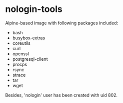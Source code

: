 # nologin-tools

Alpine-based image with following packages included:

* bash
* busybox-extras
* coreutils
* curl
* openssl
* postgresql-client
* procps
* rsync
* strace
* tar
* wget

Besides, 'nologin' user has been created with uid 802.

